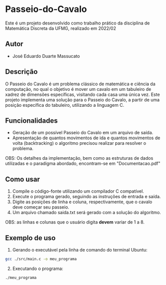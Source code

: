 # Passeio-do-Cavalo
Este é um projeto desenvolvido como trabalho prático da disciplina de Matemática Discreta da UFMG, realizado em 2022/02

## Autor
- José Eduardo Duarte Massucato

## Descrição
O Passeio do Cavalo é um problema clássico de matemática e ciência da computação, no qual o objetivo é mover um cavalo em um tabuleiro de xadrez de dimensões específicas, visitando cada casa uma única vez. Este projeto implementa uma solução para o Passeio do Cavalo, a partir de uma posição específica do tabuleiro, utilizando a linguagem C.

## Funcionalidades
- Geração de um possível Passeio do Cavalo em um arquivo de saída.
- Apresentação de quantos movimentos de ida e quantos movimentos de volta (backtracking) o algoritmo precisou realizar para resolver o problema.

OBS: Os detalhes da implementação, bem como as estruturas de dados utilizadas e o paradigma abordado, encontram-se em "Documentacao.pdf"

## Como usar
1. Compile o código-fonte utilizando um compilador C compatível.
2. Execute o programa gerado, seguindo as instruções de entrada e saída.
3. Digite as posições de linha e coluna, respectivamente, que o cavalo deve começar seu passeio.
4. Um arquivo chamado saida.txt será gerado com a solução do algoritmo.

OBS: as linhas e colunas que o usuário digita __devem__ variar de 1 a 8.

## Exemplo de uso
1. Gerando o executável pela linha de comando do terminal Ubuntu: 
```bash
gcc ./src/main.c -o meu_programa
```
2. Executando o programa:
```bash
./meu_programa
```